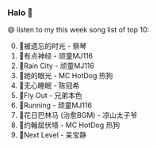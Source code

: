 

### Halo 👋

😄 listen to my this week song list of top 10:

0. 🌈被遗忘的时光 - 蔡琴
1. 🌈有点神经 - 顽童MJ116
2. 🌈Rain City - 顽童MJ116
3. 🌈她的眼光 - MC HotDog 热狗
4. 🌈无心睡眠 - 陈冠希
5. 🌈Fly Out - 兄弟本色
6. 🌈Running - 顽童MJ116
7. 🌈花日巴林马 (治愈BGM) - 凉山太子爷
8. 🌈约翰屈伏塔 - MC HotDog 热狗
9. 🌈Next Level - 呆宝静


